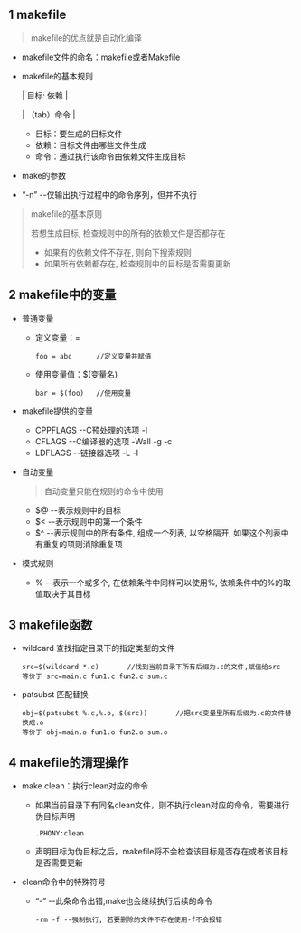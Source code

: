 ## 1 makefile

> makefile的优点就是自动化编译

- makefile文件的命名：makefile或者Makefile

- makefile的基本规则

  |	目标: 依赖		|

  |	（tab）命令	|

  - 目标：要生成的目标文件
  - 依赖：目标文件由哪些文件生成
  - 命令：通过执行该命令由依赖文件生成目标

-  make的参数

  - “-n”	--仅输出执行过程中的命令序列，但并不执行

> makefile的基本原则
>
> 若想生成目标, 检查规则中的所有的依赖文件是否都存在
>
> - 如果有的依赖文件不存在, 则向下搜索规则
> - 如果所有依赖都存在, 检查规则中的目标是否需要更新

## 2 makefile中的变量

- 普通变量

  - 定义变量：=

    `foo = abc		//定义变量并赋值`

  - 使用变量值：$(变量名)

    `bar = $(foo)	//使用变量`

- makefile提供的变量

  - CPPFLAGS	--C预处理的选项 -I
  - CFLAGS		--C编译器的选项 -Wall -g -c
  - LDFLAGS 		--链接器选项 -L  -l

- 自动变量

  > 自动变量只能在规则的命令中使用
  - $@	--表示规则中的目标
  - $<	--表示规则中的第一个条件
  - $^	--表示规则中的所有条件, 组成一个列表, 以空格隔开, 如果这个列表中有重复的项则消除重复项

- 模式规则

  - %	--表示一个或多个, 在依赖条件中同样可以使用%, 依赖条件中的%的取值取决于其目标

## 3 makefile函数

- wildcard	查找指定目录下的指定类型的文件

  ```
  src=$(wildcard *.c)		//找到当前目录下所有后缀为.c的文件,赋值给src
  等价于 src=main.c fun1.c fun2.c sum.c
  ```

- patsubst	匹配替换

  ```
  obj=$(patsubst %.c,%.o, $(src))		//把src变量里所有后缀为.c的文件替换成.o
  等价于 obj=main.o fun1.o fun2.o sum.o
  ```

## 4 makefile的清理操作

- make clean：执行clean对应的命令

  - 如果当前目录下有同名clean文件，则不执行clean对应的命令，需要进行伪目标声明

    `.PHONY:clean`

  - 声明目标为伪目标之后，makefile将不会检查该目标是否存在或者该目标是否需要更新

- clean命令中的特殊符号

  - “-”	--此条命令出错,make也会继续执行后续的命令

    `-rm -f	--强制执行, 若要删除的文件不存在使用-f不会报错`


